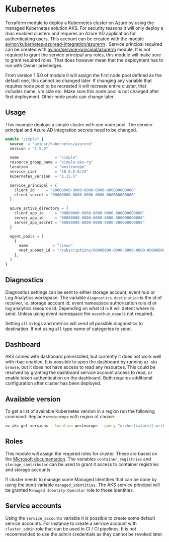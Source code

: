 # Kubernetes

Terraform module to deploy a Kubernetes cluster on Azure by using the managed Kubernetes solution AKS. For security
reasons it will only deploy a rbac enabled clusters and requires an Azure AD application for authenticating users. This
account can be created with the
module [avinor/kubernetes-azuread-integration/azurerm](https://github.com/avinor/terraform-azurerm-kubernetes-azuread-integration)
. Service principal required can be created
with [avinor/service-principal/azurerm](https://github.com/avinor/terraform-azurerm-service-principal) module. It is not
required to grant the service principal any roles, this module will make sure to grant required roles. That does however
mean that the deployment has to run with Owner priviledges.

From version 1.5.0 of module it will assign the first node pool defined as the default one, this cannot be changed
later. If changing any variable that requires node pool to be recreated it will recreate entire cluster, that includes
name, vm size etc. Make sure this node pool is not changed after first deployment. Other node pools can change later.

## Usage

This example deploys a simple cluster with one node pool. The service principal and Azure AD integration secrets need to
be changed.

```terraform
module "simple" {
  source  = "avinor/kubernetes/azurerm"
  version = "1.5.0"

  name                = "simple"
  resource_group_name = "simple-aks-rg"
  location            = "westeurope"
  service_cidr        = "10.0.0.0/24"
  kubernetes_version  = "1.15.5"

  service_principal = {
    client_id     = "00000000-0000-0000-0000-000000000000"
    client_secret = "00000000-0000-0000-0000-000000000000"
  }

  azure_active_directory = {
    client_app_id     = "00000000-0000-0000-0000-000000000000"
    server_app_id     = "00000000-0000-0000-0000-000000000000"
    server_app_secret = "00000000-0000-0000-0000-000000000000"
  }

  agent_pools = [
    {
      name           = "linux"
      vnet_subnet_id = "/subscriptions/00000000-0000-0000-0000-000000000000/resourceGroups/mygroup1/providers/Microsoft.Network/virtualNetworks/myvnet1"
    },
  ]
}
```

## Diagnostics

Diagnostics settings can be sent to either storage account, event hub or Log Analytics workspace. The
variable `diagnostics.destination` is the id of receiver, ie. storage account id, event namespace authorization rule id
or log analytics resource id. Depending on what id is it will detect where to send. Unless using event namespace
the `eventhub_name` is not required.

Setting `all` in logs and metrics will send all possible diagnostics to destination. If not using `all` type name of
categories to send.

## Dashboard

AKS comes with dashboard preinstalled, but currently it does not work well with rbac enabled. It is possible to open the
dashboard by running `az aks browse`, but it does not have access to read any resources. This could be resolved by
granting the dashboard service account access to read, or enable token authentication on the dashboard. Both requires
additional configuration after cluster has been deployed.

## Available version

To get a list of available Kubernetes version in a region run the following command. Replace `westeurope` with region of
choice.

```bash
az aks get-versions --location westeurope --query "orchestrators[].orchestratorVersion"
```

## Roles

This module will assign the required roles for cluster. These are based on
the [Microsoft documentation](https://docs.microsoft.com/en-us/azure/aks/kubernetes-service-principal). The
variables `container_registries` and `storage_contributor` can be used to grant it access to container registries and
storage accounts.

If cluster needs to manage some Managed Identities that can be done by using the input variable `managed_identities`.
The AKS service principal will be granted `Managed Identity Operator` role to those identities.

## Service accounts

Using the `service_accounts` variable it is possible to create some default service accounts. For instance to create a
service account with `cluster_admin` role that can be used in CI / CI pipelines. It is not recommended to use the admin
credentials as they cannot be revoked later.
